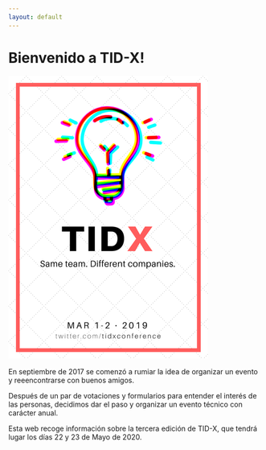 ```yaml
---
layout: default
---
```


# Bienvenido a TID-X!

![Tid-X](images/tidx.png)

En septiembre de 2017 se comenzó a rumiar la idea de organizar un evento y reeencontrarse
con buenos amigos.

Después de un par de votaciones y formularios para entender el interés de las personas,
decidimos dar el paso y organizar un evento técnico con carácter anual.

Esta web recoge información sobre la tercera edición de TID-X, que tendrá lugar los días 22 y 23
de Mayo de 2020.
